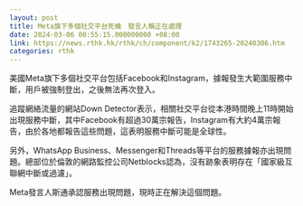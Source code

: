 ```yaml
---
layout: post
title: Meta旗下多個社交平台死機　發言人稱正在處理
date: 2024-03-06 00:55:15.000000000 +08:00
link: https://news.rthk.hk/rthk/ch/component/k2/1743265-20240306.htm
categories: rthk
---
```


美國Meta旗下多個社交平台包括Facebook和Instagram，據報發生大範圍服務中斷，用戶被強制登出，之後無法再次登入。

追蹤網絡流量的網站Down Detector表示，相關社交平台從本港時間晚上11時開始出現服務中斷，其中Facebook有超過30萬宗報告，Instagram有大約4萬宗報告，由於各地都報告這些問題，這表明服務中斷可能是全球性。

另外，WhatsApp Business、Messenger和Threads等平台的服務據報亦出現問題。總部位於倫敦的網路監控公司Netblocks認為，沒有跡象表明存在「國家級互聯網中斷或過濾」。

Meta發言人斯通承認服務出現問題，現時正在解決這個問題。

